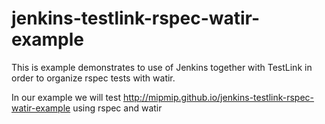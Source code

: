 # jenkins-testlink-rspec-watir-example

This is example demonstrates to use of Jenkins together with TestLink in order to organize rspec tests with watir.

In our example we will test http://mipmip.github.io/jenkins-testlink-rspec-watir-example using rspec and watir


